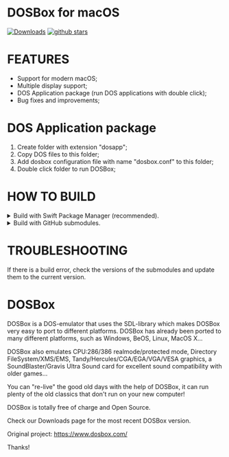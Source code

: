 
# DOSBox for macOS

[![Downloads](https://img.shields.io/github/downloads/de4me/DOSBox-xcode/total.svg)](https://github.com/de4me/DOSBox-xcode/releases)
[![github stars](https://img.shields.io/github/stars/de4me/DOSBox-xcode.svg)](https://github.com/de4me/DOSBox-xcode/stargazers)

# FEATURES

- Support for modern macOS;
- Multiple display support;
- DOS Application package (run DOS applications with double click);
- Bug fixes and improvements;

# DOS Application package

1) Create folder with extension "dosapp";
2) Copy DOS files to this folder;
3) Add dosbox configuration file with name "dosbox.conf" to this folder;
4) Double click folder to run DOSBox;

# HOW TO BUILD

<details>

<summary>Build with Swift Package Manager (recommended).</summary>

```
Open Xcode/DOSBox/DOSBox-packages.xcodeproj
```

or

```
Open Xcode/DOSBox.xcworkspace
```

</details>

<details>

<summary>Build with GitHub submodules.</summary>

```bash
cd ~/Desktop/

git clone https://github.com/de4me/DOSBox-xcode.git DOSBox-xcode

cd ~/Desktop/DOSBox-xcode/submodules/

git clone --branch "SDL-1.2" https://github.com/de4me/SDL_net-xcode.git SDL_net

git clone --branch "stable-1.0" https://github.com/de4me/SDL_sound-xcode.git SDL_sound

cd ~/Desktop/DOSBox-xcode/submodules/SDL_net/submodules

git clone https://github.com/de4me/SDL-1.2-xcode.git SDL

cd ~/Desktop/DOSBox-xcode/submodules/SDL_sound/submodules

git clone https://github.com/de4me/SDL-1.2-xcode.git SDL

git clone https://github.com/de4me/flac-xcode.git flac

git clone https://github.com/de4me/mpg123-xcode.git mpg123

git clone https://github.com/de4me/vorbis-xcode.git vorbis

cd ~/Desktop/DOSBox-xcode/submodules/SDL_sound/submodules/vorbis/submodules

git clone https://github.com/de4me/ogg-xcode.git ogg

Open ~/Desktop/DOSBox-xcode/Xcode/DOSBox/DOSBox.xcodeproj
```

</details>

# TROUBLESHOOTING

If there is a build error, check the versions of the submodules and update them to the current version.

# DOSBox

DOSBox is a DOS-emulator that uses the SDL-library which makes DOSBox very easy to port to different platforms. DOSBox has already been ported to many different platforms, such as Windows, BeOS, Linux, MacOS X...

DOSBox also emulates CPU:286/386 realmode/protected mode, Directory FileSystem/XMS/EMS, Tandy/Hercules/CGA/EGA/VGA/VESA graphics, a SoundBlaster/Gravis Ultra Sound card for excellent sound compatibility with older games...

You can "re-live" the good old days with the help of DOSBox, it can run plenty of the old classics that don't run on your new computer!

DOSBox is totally free of charge and Open Source.

Check our Downloads page for the most recent DOSBox version.

Original project: https://www.dosbox.com/

Thanks!
